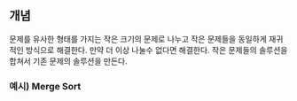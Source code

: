 ## 개념

문제를 유사한 형태를 가지는 작은 크기의 문제로 나누고 작은 문제들을 동일하게 재귀적인 방식으로 해결한다.
만약 더 이상 나눌수 없다면 해결한다.
작은 문제들의 솔루션을 합쳐서 기존 문제의 솔루션을 만든다.


### 예시) Merge Sort

